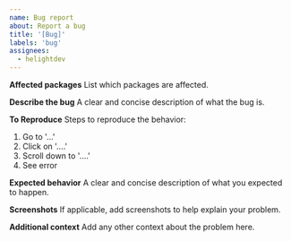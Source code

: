 ```yaml
---
name: Bug report
about: Report a bug
title: '[Bug]'
labels: 'bug'
assignees:
  - helightdev
---
```


**Affected packages**
List which packages are affected.

**Describe the bug**
A clear and concise description of what the bug is.

**To Reproduce**
Steps to reproduce the behavior:
1. Go to '...'
2. Click on '....'
3. Scroll down to '....'
4. See error

**Expected behavior**
A clear and concise description of what you expected to happen.

**Screenshots**
If applicable, add screenshots to help explain your problem.

**Additional context**
Add any other context about the problem here.
